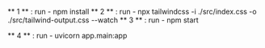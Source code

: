 ** 1 ** : run - npm install
** 2 ** : run - npx tailwindcss -i ./src/index.css -o ./src/tailwind-output.css --watch
** 3 ** : run - npm start

** 4 ** : run - uvicorn app.main:app
